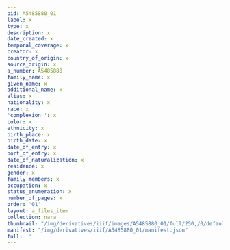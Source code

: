 ```yaml
---
pid: A5485880_01
label: x
type: x
description: x
date_created: x
temporal_coverage: x
creator: x
country_of_origin: x
source_origin: x
a_number: A5485880
family_name: x
given_name: x
additional_name: x
alias: x
nationality: x
race: x
'complexion ': x
color: x
ethnicity: x
birth_place: x
birth_date: x
date_of_entry: x
port_of_entry: x
date_of_naturalization: x
residence: x
gender: x
family_members: x
occupation: x
status_enumeration: x
number_of_pages: x
order: '01'
layout: a_files_item
collection: nara
thumbnail: "/img/derivatives/iiif/images/A5485880_01/full/250,/0/default.jpg"
manifest: "/img/derivatives/iiif/A5485880_01/manifest.json"
full: ''
---
```

